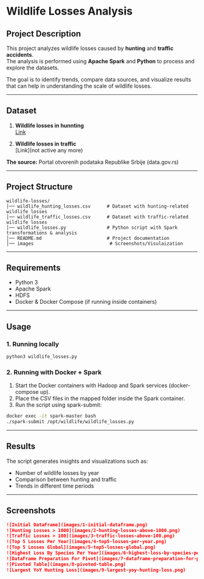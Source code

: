 # Wildlife Losses Analysis

## Project Description
This project analyzes wildlife losses caused by **hunting** and **traffic accidents**.  
The analysis is performed using **Apache Spark** and **Python** to process and explore the datasets.

The goal is to identify trends, compare data sources, and visualize results that can help in understanding the scale of wildlife losses.

---

## Dataset
1. **Wildlife losses in hunnting**  
   [Link](https://data.gov.rs/sr/datasets/izvrsheni-odstrel-divljachi/)

2. **Wildlife losses in traffic**  
   [Link](not active any more)

**The source:** Portal otvorenih podataka Republike Srbije (data.gov.rs)

---

## Project Structure

```
wildlife-losses/
│── wildlife_hunting_losses.csv      # Dataset with hunting-related wildlife losses
│── wildlife_traffic_losses.csv      # Dataset with traffic-related wildlife losses
│── wildlife_losses.py               # Python script with Spark transformations & analysis
│── README.md                        # Project documentation       
│── images                            # Screenshots/Visulaization                 
```

---

## Requirements
- Python 3
- Apache Spark
- HDFS
- Docker & Docker Compose (if running inside containers)

---

## Usage

### 1. Running locally
```bash
python3 wildlife_losses.py
```

### 2. Running with Docker + Spark

1. Start the Docker containers with Hadoop and Spark services (docker-compose up).
2. Place the CSV files in the mapped folder inside the Spark container.
3. Run the script using spark-submit:

```bash
docker exec -it spark-master bash
./spark-submit /opt/wildlife/wildlife_losses.py
```

---

## Results
The script generates insights and visualizations such as:
- Number of wildlife losses by year
- Comparison between hunting and traffic
- Trends in different time periods

---

## Screenshots

```markdown
![Initial DataFrame](images/1-initial-dataframe.png)
![Hunting Losses > 1000](images/2-hunting-losses-above-1000.png)
![Traffic Losses > 100](images/3-traffic-losses-above-100.png)
![Top 5 Losses Per Year](images/4-top5-losses-per-year.png)
![Top 5 Losses Global](images/5-top5-losses-global.png)
![Highest Loss By Species Per Year](images/6-highest-loss-by-species-per-year.png)
![DataFrame Preparation For Pivot](images/7-dataframe-preparation-for-pivot.png)
![Pivoted Table](images/8-pivoted-table.png)
![Largest YoY Hunting Loss](images/9-largest-yoy-hunting-loss.png)
```






